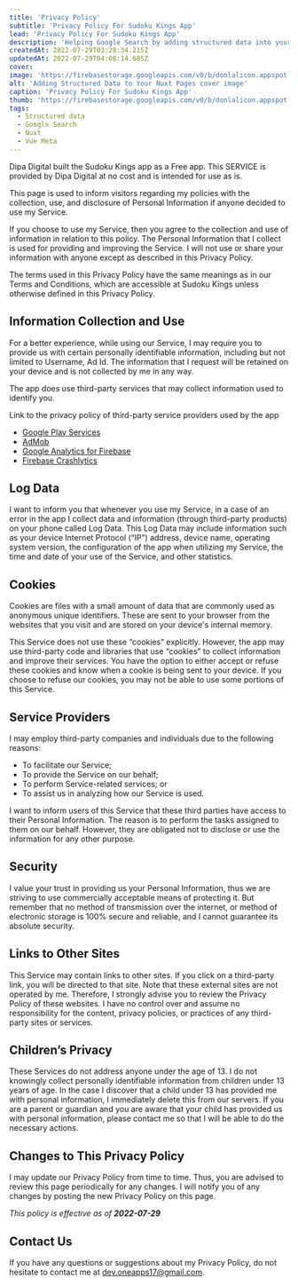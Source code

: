 ```yaml
---
title: 'Privacy Policy'
subtitle: 'Privacy Policy For Sudoku Kings App'
lead: 'Privacy Policy For Sudoku Kings App'
description: 'Helping Google Search by adding structured data into your Nuxt pages'
createdAt: 2022-07-29T03:28:34.215Z
updatedAt: 2022-07-29T04:08:14.685Z
cover:
image: 'https://firebasestorage.googleapis.com/v0/b/donlalicon.appspot.com/o/adding-structured-data-your-nuxt-pages%2Fsai-kiran-anagani-5Ntkpxqt54Y-unsplash.jpg?alt=media&token=7e7f080b-fabd-4b42-a3db-c5d93735ddb6'
alt: 'Adding Structured Data to Your Nuxt Pages cover image'
caption: 'Privacy Policy For Sudoku Kings App'
thumb: 'https://firebasestorage.googleapis.com/v0/b/donlalicon.appspot.com/o/adding-structured-data-your-nuxt-pages%2Fsai-kiran-anagani-5Ntkpxqt54Y-unsplash_200x200.jpg?alt=media&token=7e7f080b-fabd-4b42-a3db-c5d93735ddb6'
tags:
  - Structured data
  - Google Search
  - Nuxt
  - Vue Meta
---
```


Dipa Digital built the Sudoku Kings app as a Free app. This SERVICE is provided by Dipa Digital at no cost and is intended for use as is.

This page is used to inform visitors regarding my policies with the collection, use, and disclosure of Personal Information if anyone decided to use my Service.

If you choose to use my Service, then you agree to the collection and use of information in relation to this policy. The Personal Information that I collect is used for providing and improving the Service. I will not use or share your information with anyone except as described in this Privacy Policy.

The terms used in this Privacy Policy have the same meanings as in our Terms and Conditions, which are accessible at Sudoku Kings unless otherwise defined in this Privacy Policy.

## Information Collection and Use

For a better experience, while using our Service, I may require you to provide us with certain personally identifiable information, including but not limited to Username, Ad Id. The information that I request will be retained on your device and is not collected by me in any way.

The app does use third-party services that may collect information used to identify you.

Link to the privacy policy of third-party service providers used by the app

- [Google Play Services](https://www.google.com/policies/privacy/)
- [AdMob](https://support.google.com/admob/answer/6128543?hl=en)
- [Google Analytics for Firebase](https://firebase.google.com/policies/analytics)
- [Firebase Crashlytics](https://firebase.google.com/support/privacy/)

## Log Data

I want to inform you that whenever you use my Service, in a case of an error in the app I collect data and information (through third-party products) on your phone called Log Data. This Log Data may include information such as your device Internet Protocol (“IP”) address, device name, operating system version, the configuration of the app when utilizing my Service, the time and date of your use of the Service, and other statistics.

## Cookies

Cookies are files with a small amount of data that are commonly used as anonymous unique identifiers. These are sent to your browser from the websites that you visit and are stored on your device's internal memory.

This Service does not use these “cookies” explicitly. However, the app may use third-party code and libraries that use “cookies” to collect information and improve their services. You have the option to either accept or refuse these cookies and know when a cookie is being sent to your device. If you choose to refuse our cookies, you may not be able to use some portions of this Service.

## Service Providers

I may employ third-party companies and individuals due to the following reasons:

- To facilitate our Service;
- To provide the Service on our behalf;
- To perform Service-related services; or
- To assist us in analyzing how our Service is used.

I want to inform users of this Service that these third parties have access to their Personal Information. The reason is to perform the tasks assigned to them on our behalf. However, they are obligated not to disclose or use the information for any other purpose.

## Security

I value your trust in providing us your Personal Information, thus we are striving to use commercially acceptable means of protecting it. But remember that no method of transmission over the internet, or method of electronic storage is 100% secure and reliable, and I cannot guarantee its absolute security.

## Links to Other Sites

This Service may contain links to other sites. If you click on a third-party link, you will be directed to that site. Note that these external sites are not operated by me. Therefore, I strongly advise you to review the Privacy Policy of these websites. I have no control over and assume no responsibility for the content, privacy policies, or practices of any third-party sites or services.

## Children’s Privacy

These Services do not address anyone under the age of 13. I do not knowingly collect personally identifiable information from children under 13 years of age. In the case I discover that a child under 13 has provided me with personal information, I immediately delete this from our servers. If you are a parent or guardian and you are aware that your child has provided us with personal information, please contact me so that I will be able to do the necessary actions.

## Changes to This Privacy Policy

I may update our Privacy Policy from time to time. Thus, you are advised to review this page periodically for any changes. I will notify you of any changes by posting the new Privacy Policy on this page.

_This policy is effective as of **2022-07-29**_

## Contact Us

If you have any questions or suggestions about my Privacy Policy, do not hesitate to contact me at dev.oneapps17@gmail.com.

